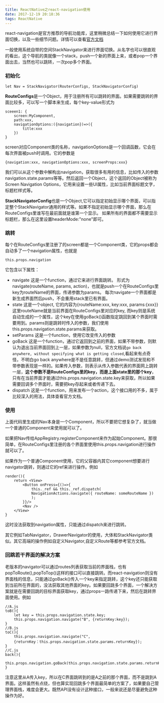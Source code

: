 ```yaml
---
title: ReactNative之react-navigation使用
date: 2017-12-19 20:18:36
tags: ReactNative
---
```

react-navigation是官方推荐的导航功能库，这里稍微总结一下如何使用它进行界面切换，以及一些细节问题。详情可以查看[官方文档](https://reactnavigation.org/)

一般使用系统自带的空间StackNavigator来进行界面切换。从名字也可以很直观的看出，这个导航的类就像一个stack，push一个新的界面上来，或者pop一个界面出去，当然也可以跳转，一次pop多个界面。

### 初始化

	let Nav = StackNavigator(RouterConfigs, StackNavigatorConfig)

**RouteConfigs**是一个Object，用于注册所有可以跳转的界面。如果需要跳转的界面比较多，可以写一个脚本来生成，每个key-value形式为

	sceeen1: {
		screen:MyComponent,
		path:xxx,
		navigationOptions:({navigation})=>({
			title:xxx
		})
	}
screen对应Component类的名称，navigationOptions是一个回调函数，它会在每次界面被push时调用。它的参数是

	{navigation:xxx, navigationOptions:xxx, screenProps:xxx}
我们可以从这个参数中解构出navigation，获取很多有用的信息，比如传入的参数navigation.state.params等等。然后返回一个Object，这个返回的Object被称为Screen Navigation Options，它用来设置一些UI属性，比如当前界面标题文字，标题栏样式等。

**StackNavigatorConfig**也是一个Object,它可以指定初始显示哪个界面，可以指定整个StackNavigator通用的样式等。如果不指定初始显示哪个界面，那么在RouteConfigs里谁写在最前面就是谁第一个显示。 如果所有的界面都不需要显示标题栏，那么在这里设置headerMode:"none"即可。

### 跳转
每个在RouteConfigs里注册了的screen都是一个Component类，它的props都会自动多了一个navigation属性，也就是

	this.props.navigation
它包含以下属性：

- navigate 这是一个function，通过它来进行界面跳转。 形式为 navigate(routeName, params, action)，也就是push一个在RouteConfigs里key为routeName的界面，传递参数为params。 每次navigate一个界面都是新生成界面然后push，不会重用stack里已有界面。
- state 这是一个object, 它的内容为{routeName:xxx, key:xxx, params:{xxx}} 这里routeName就是当前界面在RouteConfigs里对应的key, 而key则是系统自动生成的一个属性，这个key在使用goBack()函数指定跳回到某个界面时需要用到。params则是跳转时传入的参数，我们使用this.props.navigation.state.params来获取。
- setParams 这是一个function，使用它改变传入的参数
- goBack 这是一个function，通过它返回到之前的界面，如果不带参数，则默认为退出当前界面回到上一层，如果参数为null，官方文档说`go back anywhere, without specifying what is getting closed`,看起来有点奇怪，不明白go back anywhere是不是任意跳转，但通过demo测试发现和不带参数表现是一样的。如果传入参数，则表示从传入参数代表的界面网上跳转一层，**这个参数不是RouteConfigs里的key，而是上面state里的那个key**，只有在当前界面才能通过this.props.navigation.state.key来获取，所以如果需要回调多个界面时，需要把key存起来或者传递下去。
- dispatch 这是一个function，用来发布一个action，这个接口用的不多，属于比较深入的用法，具体查看官方文档。

### 使用
上面代码里生成的Nav本身是一个Component，所以不要把它想复杂了，就当做一个普通的Component来使用就可以了。

如果把Nav传给AppRegistry.registerComponent来作为起始Component。那很简单，在RouteConfigs里注册的各个界面里使用this.props.navigation进行操作就可以了。

如果作为一个普通Component使用，它的父容器内其它component想要进行navigator跳转，则通过它的ref来进行操作。例如

	render(){
		return <View>
			<Button onPress={()=>{
				this._ref && this._ref.dispatch(
      			NavigationActions.navigate({ routeName: someRouteName })
    			);
			}}/>
			<Nav />
		</View>
	}
这时没法获取到navigation属性，只能通过dispatch来进行跳转。

其它例如TabNavigator，DrawerNavigator的使用，大体和StackNavigator类似。其它高端的操作例如自定义Navigator,自定义Route等都参考官方文档。

### 回跳若干界面的解决方案
老版本的navigator可以通过routes列表获取当前的界面栈，也有popToRoute(),popToTop()这样的接口可以直接跳转。而react-navigation则没有界面栈的信息，只能通过goBack()传入一个key来指定跳转，这个key还只能获取到当前所在界面的，没法获取其他界面的key。如果要回跳多个界面，一个解决方案就是在需要回跳的目标界面获取key，通过props一路传递下来，然后在跳转界面使用。例如

	//A.js
	toB(){
		let key = this.props.navigation.state.key;
		this.props.navigation.navigate("B", {returnKey:key});	
	}
	//B.js
	toC(){
		this.props.navigation.navigate("C", 
		{returnKey：this.props.navigation.state.params.returnKey});
	}
	//C.js
	back(){
		this.props.navigation.goBack(this.props.navigation.state.params.returnKey)
	}
注意这里从A传入key，所以在C界面跳转到的是A之前的那个界面，而不是跳到A界面。这样虽然有点绕，但也算实现回跳多个界面最简单的方案了，如果要自己管理界面栈，难度会更大。既然API没有设计这种接口，一般来说还是尽量避免这种操作为好。